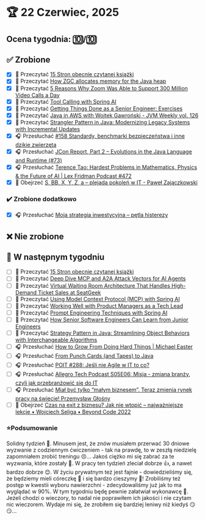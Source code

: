 # 🏆 22 Czerwiec, 2025

## Ocena tygodnia: 🔟/🔟

## ✅ Zrobione
- [x] 📗 Przeczytać [15 Stron obecnie czytanej książki](https://github.com/BartoszDabek/bdabek.pl/blob/master/miscellaneous/books.md)
- [x] 📗 Przeczytać [How ZGC allocates memory for the Java heap](https://joelsiks.com/posts/zgc-heap-memory-allocation/)
- [x] 📗 Przeczytać [5 Reasons Why Zoom Was Able to Support 300 Million Video Calls a Day](https://newsletter.systemdesign.one/p/zoom-architecture)
- [x] 📗 Przeczytać [Tool Calling with Spring AI](https://piotrminkowski.com/2025/03/13/tool-calling-with-spring-ai/)
- [x] 📗 Przeczytać [Getting Things Done as a Senior Engineer: Exercises](https://blog.pragmaticengineer.com/engguidebook-bonus-3/)
- [x] 📗 Przeczytać [Java in AWS with Wojtek Gawroński - JVM Weekly vol. 126](https://www.jvm-weekly.com/p/java-in-aws-with-wojtek-gawronski)
- [x] 📗 Przeczytać [Strangler Pattern in Java: Modernizing Legacy Systems with Incremental Updates](https://java-design-patterns.com/patterns/strangler/)
- [x] 🎧 Przesłuchać [#158 Standardy, benchmarki bezpieczeństwa i inne dzikie zwierzęta](https://patoarchitekci.io/158/)
- [x] 🎧 Przesłuchać [JCon Report, Part 2 – Evolutions in the Java Language and Runtime (#73)](https://youtu.be/T9_5LYsFZn8?list=PL-3Bf_FLNZLByjOby6EksrnHVkPqtD97U)
- [x] 🎧 Przesłuchać [Terence Tao: Hardest Problems in Mathematics, Physics & the Future of AI | Lex Fridman Podcast #472](https://youtu.be/HUkBz-cdB-k)
- [x] 🎥 Obejrzeć [S, BB, X, Y, Z, a – plejada pokoleń w IT - Paweł Zajączkowski](https://youtu.be/J2sEvTFHCfg)

### ✔️ Zrobione dodatkowo
- [x] 🎧 Przesłuchać [Moja strategia inwestycyjna – pętla histerezy](https://inwestomat.eu/moja-strategia-inwestycyjna-petla-histerezy/)

## ❌ Nie zrobione

## 📝 W następnym tygodniu
- [ ] 📗 Przeczytać [15 Stron obecnie czytanej książki](https://github.com/BartoszDabek/bdabek.pl/blob/master/miscellaneous/books.md)
- [ ] 📗 Przeczytać [Deep Dive MCP and A2A Attack Vectors for AI Agents](https://blog.christianposta.com/understanding-mcp-and-a2a-attack-vectors-for-ai-agents/)
- [ ] 📗 Przeczytać [Virtual Waiting Room Architecture That Handles High-Demand Ticket Sales at SeatGeek](https://newsletter.systemdesign.one/p/virtual-waiting-room)
- [ ] 📗 Przeczytać [Using Model Context Protocol (MCP) with Spring AI](https://piotrminkowski.com/2025/03/17/using-model-context-protocol-mcp-with-spring-ai/)
- [ ] 📗 Przeczytać [Working Well with Product Managers as a Tech Lead](https://blog.pragmaticengineer.com/engguidebook-bonus-4/)
- [ ] 📗 Przeczytać [Prompt Engineering Techniques with Spring AI](https://spring.io/blog/2025/04/14/spring-ai-prompt-engineering-patterns)
- [ ] 📗 Przeczytać [How Senior Software Engineers Can Learn from Junior Engineers](https://www.infoq.com/news/2025/04/software-engineers-learning/)
- [ ] 📗 Przeczytać [Strategy Pattern in Java: Streamlining Object Behaviors with Interchangeable Algorithms](https://java-design-patterns.com/patterns/strategy/)
- [ ] 🎧 Przesłuchać [How to Grow From Doing Hard Things | Michael Easter](https://www.hubermanlab.com/episode/how-to-grow-from-doing-hard-things-michael-easter)
- [ ] 🎧 Przesłuchać [From Punch Cards (and Tapes) to Java](https://airhacks.fm/#episode_350)
- [ ] 🎧 Przesłuchać [POIT #288: Jeśli nie Agile w IT to co?](https://porozmawiajmyoit.pl/poit-288-jesli-nie-agile-w-it-to-co/)
- [ ] 🎧 Przesłuchać [Allegro Tech Podcast S05E06: Misja - zmiana branży, czyli jak przebranżowić się do IT](https://youtu.be/rvMylTs_r2g)
- [ ] 🎧 Przesłuchać [Miał być tylko “małym biznesem”. Teraz zmienia rynek pracy na świecie! Przemysław Głośny](https://youtu.be/RN4Oe0rPgc0)
- [ ] 🎥 Obejrzeć [Czas na exit z biznesu? Jak nie wtopić – najważniejsze lekcje • Wojciech Seliga • Beyond Code 2022](https://youtu.be/YKaXwekHYss)

### ⭐Podsumowanie
Solidny tydzień 💪. Minusem jest, że znów musiałem przerwać 30 dniowe wyzwanie z codziennym ćwiczeniem - tak na prawdę, to w zeszłą niedzielę zapomniałem zrobić treningu 😣... Jakoś ciężko mi się zabrać za te wyzwania, które zostały 🫣. W pracy ten tydzień zleciał dobrze 👍, a nawet bardzo dobrze 😊. W życiu prywatnym też jest fajnie - dowiedzieliśmy się, że będziemy mieli córeczkę 👶 i się bardzo cieszymy 🤗! Zrobiliśmy też postęp w kwestii wyboru nawierzchni - zdecydowaliśmy już jak to ma wyglądać w 90%. W tym tygodniu będę pewnie załatwiał wykonawcę 🫡. Jeżeli chodzi o wieczory, to nadal nie poprawiłem ich jakości i nie czytam nic wieczorem. Wydaje mi się, że zrobiłem się bardziej leniwy niż kiedyś 😏😏...
